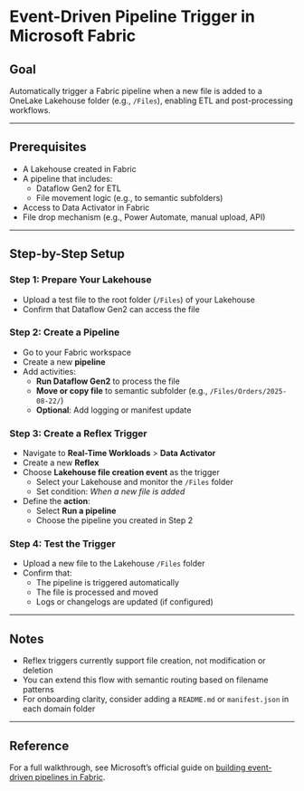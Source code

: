 # Event-Driven Pipeline Trigger in Microsoft Fabric

##  Goal
Automatically trigger a Fabric pipeline when a new file is added to a OneLake Lakehouse folder (e.g., `/Files`), enabling ETL and post-processing workflows.

---

## Prerequisites
- A Lakehouse created in Fabric
- A pipeline that includes:
  - Dataflow Gen2 for ETL
  - File movement logic (e.g., to semantic subfolders)
- Access to Data Activator in Fabric
- File drop mechanism (e.g., Power Automate, manual upload, API)

---

## Step-by-Step Setup

### Step 1: Prepare Your Lakehouse
- Upload a test file to the root folder (`/Files`) of your Lakehouse
- Confirm that Dataflow Gen2 can access the file

### Step 2: Create a Pipeline
- Go to your Fabric workspace
- Create a new **pipeline**
- Add activities:
  - **Run Dataflow Gen2** to process the file
  - **Move or copy file** to semantic subfolder (e.g., `/Files/Orders/2025-08-22/`)
  - **Optional**: Add logging or manifest update

### Step 3: Create a Reflex Trigger
- Navigate to **Real-Time Workloads** > **Data Activator**
- Create a new **Reflex**
- Choose **Lakehouse file creation event** as the trigger
  - Select your Lakehouse and monitor the `/Files` folder
  - Set condition: *When a new file is added*
- Define the **action**:
  - Select **Run a pipeline**
  - Choose the pipeline you created in Step 2

### Step 4: Test the Trigger
- Upload a new file to the Lakehouse `/Files` folder
- Confirm that:
  - The pipeline is triggered automatically
  - The file is processed and moved
  - Logs or changelogs are updated (if configured)

---

## Notes
- Reflex triggers currently support file creation, not modification or deletion
- You can extend this flow with semantic routing based on filename patterns
- For onboarding clarity, consider adding a `README.md` or `manifest.json` in each domain folder

---

## Reference
For a full walkthrough, see Microsoft’s official guide on [building event-driven pipelines in Fabric](https://learn.microsoft.com/en-us/fabric/real-time-hub/tutorial-build-event-driven-data-pipelines).
